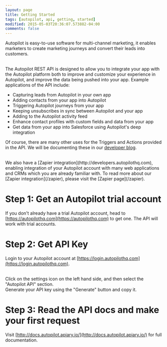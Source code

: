 ```yaml
---
layout: page
title: Getting Started
tags: [autopilot, api, getting, started]
modified: 2015-05-03T20:36:07.573882-04:00
comments: false
---
```


Autopilot is easy-to-use software for multi-channel marketing, it enables marketers to create marketing journeys and convert their leads into customers.

<br />
The Autopilot REST API is designed to allow you to integrate your app with the Autopilot platform both to improve and customize your experience in Autopilot, and improve the data being pushed into your app. Example applications of the API include:

- Capturing leads from Autopilot in your own app
- Adding contacts from your app into Autopilot
- Triggering Autopilot journeys from your app
- Keeping unsubscribes in sync between Autopilot and your app
- Adding to the Autopilot activity feed
- Enhance contact profiles with custom fields and data from your app
- Get data from your app into Salesforce using Autopilot's deep integration

Of course, there are many other uses for the Triggers and Actions provided in the API. We will be documenting these in our [developer blog](/blog).

<br />
We also have a [Zapier integration](http://developers.autopilothq.com), enabling integration of your Autopilot account with many web applications and CRMs which you are already familiar with. To read more about our [Zapier integration](/zapier), please visit the [Zapier page](/zapier).

# Step 1: Get an Autopilot trial account

If you don't already have a trial Autopilot account, head to [https://autopilothq.com](https://autopilothq.com) to get one. The API will work with trial accounts.

# Step 2: Get API Key

Login to your Autopilot account at [https://login.autopilothq.com](https://login.autopilothq.com).

<br />
Click on the settings icon on the left hand side, and then select the "Autopilot API" section.

<br />
Generate your API key using the "Generate" button and copy it.


# Step 3: Read the API docs and make your first request

Visit [http://docs.autopilot.apiary.io/](http://docs.autopilot.apiary.io/) for full documentation.




